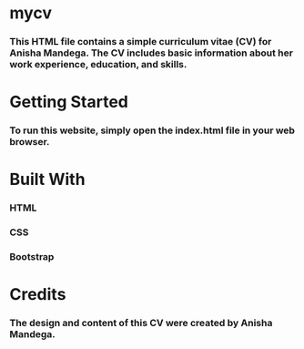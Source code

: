 # mycv
### This HTML file contains a simple curriculum vitae (CV) for Anisha Mandega. The CV includes basic information about her work experience, education, and skills.

# Getting Started
### To run this website, simply open the index.html file in your web browser.

# Built With
### HTML
### CSS
### Bootstrap

# Credits
### The design and content of this CV were created by Anisha Mandega.
